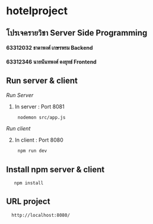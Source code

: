 # hotelproject
## โปรเจครายวิชา Server Side Programming 
 
 
 #### 63312032 ธาดาพงศ์ เกษรพรม Backend
 
 #### 63312346 นายนันทพงศ์ คงยุทธ์ Frontend

 
 

 

 
 ## Run server & client
  _Run Server_
1. In server : Port 8081
    ```sh
     nodemon src/app.js
    ```
  _Run client_

2. In client : Port 8080
    ```sh
     npm run dev
    ```    
## Install npm server & client
  ```sh
     npm install
   ```
## URL project
 ```sh
   http://localhost:8080/
   ```
 
